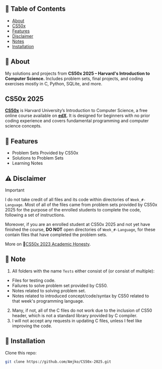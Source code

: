 ## 📃 Table of Contents
 - [About](#-about)
 - [CS50x](#-cs50x-2025)
 - [Features](#-features)
 - [Disclaimer](#-disclaimer)
 - [Notes](#-note)
 - [Installation](#-installation)

## 📌 About
 My solutions and projects from **CS50x 2025 – Harvard's Introduction to Computer Science.** Includes problem sets, final projects, and coding exercises mostly in C, Python, SQLite, and more.

## CS50x 2025
 [**CS50x**](https://cs50.harvard.edu/x/2025/) is Harvard University’s Introduction to Computer Science, a free online course available on [**edX**](https://www.edx.org/learn/computer-science/harvard-university-cs50-s-introduction-to-computer-science). It is designed for beginners with no prior coding experience and covers fundamental programming and computer science concepts.

## 🚀 Features
- Problem Sets Provided by CS50x
- Solutions to Problem Sets
- Learning Notes

## ⚠️ Disclaimer 
> [!IMPORTANT]
> I do not take credit of all files and its code within directories of `Week_#-Language`. Most of all of the files came from problem sets provided by CS50x 2025 for the purpose of the enrolled students to complete the code, following a set of instructions.

 Moreover, if you are an enrolled student at CS50x 2025 and not yet have finished the course, **DO NOT** open directories of `Week_#-Language`, for these contain files that have completed the problem sets.

 More on 🔗[CS50x 2023 Academic Honesty](https://cs50.harvard.edu/x/2023/honesty/).

## 📝 Note
1. All folders with the name `Tests` either consist of (or consist of multiple):
  - Files for testing code.
  - Failures to solve problem set provided by CS50.
  - Notes related to solving problem set.
  - Notes related to introduced concept/code/syntax by CS50 related to that week's programming language.
2. Many, if not, all of the C files do not work due to the inclusion of CS50 header, which is not a standard library provided by C compiler.
3. I will not accept any requests in updating C files, unless I feel like improving the code.

## 💾 Installation  
Clone this repo:  
```sh
git clone https://github.com/Amjko/CS50x-2025.git
```